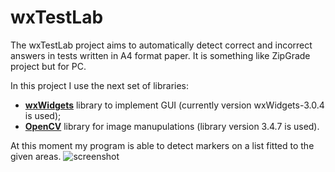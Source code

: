 # wxTestLab

The wxTestLab project aims to automatically detect correct and incorrect answers in tests written in A4 format paper.
It is something like ZipGrade project but for PC.

In this project I use the next set of libraries:
- [**wxWidgets**](http://wxwidgets.org/downloads/) library to implement GUI (currently version wxWidgets-3.0.4 is used);
- [**OpenCV**](https://opencv.org/releases/) library for image manupulations (library version 3.4.7 is used).

At this moment my program is able to detect markers on a list fitted to the given areas.
![screenshot](http://dima.pkims.ru/images/external/github/wxTestLab_img01.png "Screenshot")
